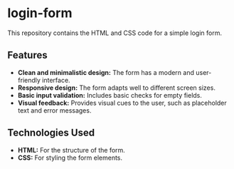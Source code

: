 # login-form


This repository contains the HTML and CSS code for a simple login form.

## Features

* **Clean and minimalistic design:** The form has a modern and user-friendly interface.
* **Responsive design:** The form adapts well to different screen sizes.
* **Basic input validation:** Includes basic checks for empty fields.
* **Visual feedback:** Provides visual cues to the user, such as placeholder text and error messages.

## Technologies Used

* **HTML:** For the structure of the form.
* **CSS:** For styling the form elements.

